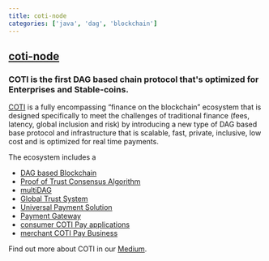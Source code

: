 ```yaml
---
title: coti-node
categories: ['java', 'dag', 'blockchain']
---
```

## [coti-node](https://github.com/coti-io/coti-node)

### COTI is the first DAG based chain protocol that's optimized for Enterprises and Stable-coins. 



[COTI](https://coti.io/) is a fully encompassing “finance on the blockchain” ecosystem that is designed specifically to
meet the challenges of traditional finance (fees, latency, global inclusion and risk) by introducing a new type of DAG
 based base protocol and infrastructure that is scalable, fast, private, inclusive, low cost and is optimized for real
time payments.

The ecosystem includes a
- [DAG based Blockchain](https://www.youtube.com/watch?v=kSdRxqHDKe8)
- [Proof of Trust Consensus Algorithm](https://coti.io/files/COTI-technical-whitepaper.pdf)
- [multiDAG](https://medium.com/cotinetwork/introducing-the-coti-multidag-b353793cf582)
- [Global Trust System](https://medium.com/cotinetwork/introducing-cotis-global-trust-system-gts-an-advanced-layer-of-trust-for-any-blockchain-7e44587b8bda)
- [Universal Payment Solution](https://medium.com/cotinetwork/coti-universal-payment-system-ups-8614e149ee76)
- [Payment Gateway](https://medium.com/cotinetwork/announcing-the-first-release-of-the-coti-payment-gateway-4a9f3e515b86)
- [consumer COTI Pay applications](https://coti.io/coti-pay)
- [merchant COTI Pay Business](https://gateway.coti.io/dashboard)

Find out more about COTI in our [Medium](https://medium.com/cotinetwork).
